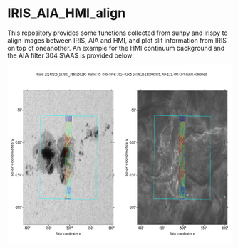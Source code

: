 # IRIS_AIA_HMI_align
This repository provides some functions collected from sunpy and irispy to align images between IRIS, AIA and HMI, and plot slit information from IRIS on top of oneanother. An example for the HMI continuum background and the AIA filter 304 $\AA$
is provided below:

<img src="Iris_align.png" alt="" width="800" height="400">



